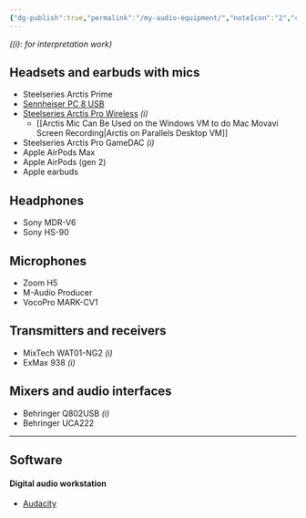 ```yaml
---
{"dg-publish":true,"permalink":"/my-audio-equipment/","noteIcon":"2","created":"","updated":""}
---
```



*((i): for interpretation work)*

## Headsets and earbuds with mics
- Steelseries Arctis Prime
- [Sennheiser PC 8 USB](https://sennheiser.pl/d/817aff6d02bcc04e331a9a4eca22e69a)
- [Steelseries Arctis Pro Wireless](https://steelseries.com/gaming-headsets/arctis-pro-wireless) *(i)*
	- [[Arctis Mic Can Be Used on the Windows VM to do Mac Movavi Screen Recording\|Arctis on Parallels Desktop VM]]
- Steelseries Arctis Pro GameDAC *(i)*
- Apple AirPods Max
- Apple AirPods (gen 2)
- Apple earbuds

## Headphones
- Sony MDR-V6
- Sony HS-90

## Microphones
- Zoom H5
- M-Audio Producer
- VocoPro MARK-CV1

## Transmitters and receivers
- MixTech WAT01-NG2 *(i)*
- ExMax 938 *(i)*

## Mixers and audio interfaces
- Behringer Q802USB *(i)*
- Behringer UCA222

---
## Software

#### Digital audio workstation 
- [Audacity](https://www.audacityteam.org/)